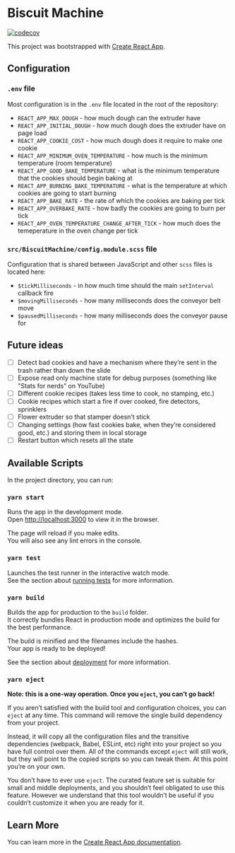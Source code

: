# Biscuit Machine

[![codecov](https://codecov.io/gh/dimitarnestorov/biscuit-machine/branch/master/graph/badge.svg)](https://codecov.io/gh/dimitarnestorov/biscuit-machine)

This project was bootstrapped with [Create React App](https://github.com/facebook/create-react-app).

## Configuration

### `.env` file

Most configuration is in the `.env` file located in the root of the repository:

-   `REACT_APP_MAX_DOUGH` - how much dough can the extruder have
-   `REACT_APP_INITIAL_DOUGH` - how much dough does the extruder have on page load
-   `REACT_APP_COOKIE_COST` - how much dough does it require to make one cookie
-   `REACT_APP_MINIMUM_OVEN_TEMPERATURE` - how much is the minimum temperature (room temperature)
-   `REACT_APP_GOOD_BAKE_TEMPERATURE` - what is the minimum temperature that the cookies should begin baking at
-   `REACT_APP_BURNING_BAKE_TEMPERATURE` - what is the temperature at which cookies are going to start burning
-   `REACT_APP_BAKE_RATE` - the rate of which the cookies are baking per tick
-   `REACT_APP_OVERBAKE_RATE` - how badly the cookies are going to burn per tick
-   `REACT_APP_OVEN_TEMPERATURE_CHANGE_AFTER_TICK` - how much does the temeperature in the oven change per tick

### `src/BiscuitMachine/config.module.scss` file

Configuration that is shared between JavaScript and other `scss` files is located here:

-   `$tickMilliseconds` - in how much time should the main `setInterval` callback fire
-   `$movingMilliseconds` - how many milliseconds does the conveyor belt move
-   `$pausedMilliseconds` - how many milliseconds does the conveyor pause for

## Future ideas

-   [ ] Detect bad cookies and have a mechanism where they’re sent in the trash rather than down the slide
-   [ ] Expose read only machine state for debug purposes (something like "Stats for nerds" on YouTube)
-   [ ] Different cookie recipes (takes less time to cook, no stamping, etc.)
-   [ ] Cookie recipes which start a fire if over cooked, fire detectors, sprinklers
-   [ ] Flower extruder so that stamper doesn’t stick
-   [ ] Changing settings (how fast cookies bake, when they’re considered good, etc.) and storing them in local storage
-   [ ] Restart button which resets all the state

## Available Scripts

In the project directory, you can run:

### `yarn start`

Runs the app in the development mode.\
Open [http://localhost:3000](http://localhost:3000) to view it in the browser.

The page will reload if you make edits.\
You will also see any lint errors in the console.

### `yarn test`

Launches the test runner in the interactive watch mode.\
See the section about [running tests](https://facebook.github.io/create-react-app/docs/running-tests) for more information.

### `yarn build`

Builds the app for production to the `build` folder.\
It correctly bundles React in production mode and optimizes the build for the best performance.

The build is minified and the filenames include the hashes.\
Your app is ready to be deployed!

See the section about [deployment](https://facebook.github.io/create-react-app/docs/deployment) for more information.

### `yarn eject`

**Note: this is a one-way operation. Once you `eject`, you can’t go back!**

If you aren’t satisfied with the build tool and configuration choices, you can `eject` at any time. This command will remove the single build dependency from your project.

Instead, it will copy all the configuration files and the transitive dependencies (webpack, Babel, ESLint, etc) right into your project so you have full control over them. All of the commands except `eject` will still work, but they will point to the copied scripts so you can tweak them. At this point you’re on your own.

You don’t have to ever use `eject`. The curated feature set is suitable for small and middle deployments, and you shouldn’t feel obligated to use this feature. However we understand that this tool wouldn’t be useful if you couldn’t customize it when you are ready for it.

## Learn More

You can learn more in the [Create React App documentation](https://facebook.github.io/create-react-app/docs/getting-started).
